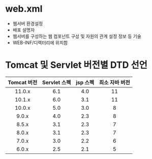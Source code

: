 # web.xml
- 웹서버 환경설정
- 배포 설명자
- 웹서버를 구성하는 웹 컴포넌트 구성 및 자원의 관계 설정 정보 등 기술
- WEB-INF/디렉터리에 위치함

# Tomcat 및 Servlet 버전별 DTD 선언
|Tomcat 버전|Servlet 스펙|jsp 스펙|최소 자바 버전|
|:--:|:--:|:--:|:--:|
|11.0.x|6.1|4.0|11|
|10.1.x|6.0|3.1|11|
|10.0.x|5.0|3.0|8|
|9.0.x|4.0|2.3|8|
|8.5.x|3.1|2.3|7|
|8.0.x|3.1|2.3|7|
|7.0.x|3.0|2.2|6|
|6.0.x|2.5|2.1|5|
